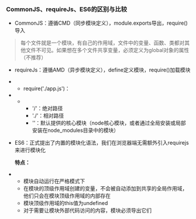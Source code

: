 ### CommonJS、requireJs、ES6的区别与比较

* CommonJS：遵循CMD（同步模块定义），module.exports导出，require\(\)导入

> 每个文件就是一个模块，有自己的作用域，文件中的变量、函数、类都对其他文件不可见。如果想在多个文件共享变量，必须定义为global对象的属性（不推荐）

* requireJs：遵循AMD（异步模块定义），define定义模块，require\(\)加载模块

* * require\('./app.js'\)：
* * * '/'：绝对路径
    * './'：相对路径
    * ''：默认提供的核心模块（node核心模块，或者通过全局安装或局部安装在node\_modules目录中的模块）
* ES6：正式提出了内置的模块化语法，我们在浏览器端无需额外引入requirejs来进行模块化

  **特点：**

* * 模块自动运行在严格模式下
  * 在模块的顶级作用域创建的变量，不会被自动添加到共享的全局作用域，他们只会在模块顶级作用域的内部存在
  * 模块顶级作用域的this值为undefined
  * 对于需要让模块外部代码访问的内容，模块必须导出它们



